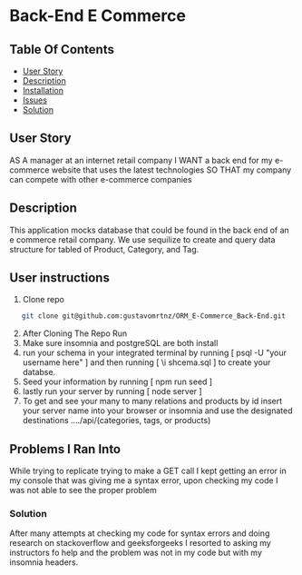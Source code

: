 # Back-End E Commerce 

## Table Of Contents
- [User Story](#User-Story)
- [Description](#Description)
- [Installation](#User-Instructions)
- [Issues](#Problems-I-Ran-Into)
- [Solution](#Solution)


## User Story
AS A manager at an internet retail company
I WANT a back end for my e-commerce website that uses the latest technologies
SO THAT my company can compete with other e-commerce companies

## Description 
This application mocks database that could be found in the back end of an e commerce retail company. We use sequilize to create and query data structure for tabled of Product, Category, and Tag.

## User instructions
1. Clone repo
 ```bash
    git clone git@github.com:gustavomrtnz/ORM_E-Commerce_Back-End.git
 ```
2. After Cloning The Repo Run
4. Make sure insomnia and postgreSQL are both install
4. run your schema in your integrated terminal by running [ psql -U "your username here" ] and then running [ \i shcema.sql ] to create your databse.
5. Seed your information by running [ npm run seed ]
6. lastly run your server by running [ node server ]
7. To get and see your many to many relations and products by id insert your server name into your browser or insomnia and use the designated destinations ..../api/(categories, tags, or products)

## Problems I Ran Into
While trying to replicate trying to make a GET call I kept getting an error in my console that was giving me a syntax error, upon checking my code I was not able to see the proper problem

### Solution
After many attempts at checking my code for syntax errors and doing research on stackoverflow and geeksforgeeks I resorted to asking my instructors fo help and the problem was not in my code but with my insomnia headers. 
